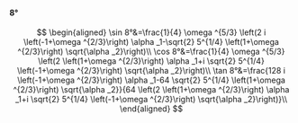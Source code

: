 #### 8°

$$
\begin{aligned}
\sin 8°&=\frac{1}{4} \omega ^{5/3} \left(2 i \left(-1+\omega ^{2/3}\right) \alpha _1-\sqrt{2} 5^{1/4} \left(1+\omega ^{2/3}\right) \sqrt{\alpha _2}\right)\\
\cos 8°&=\frac{1}{4} \omega ^{5/3} \left(2 \left(1+\omega ^{2/3}\right) \alpha _1+i \sqrt{2} 5^{1/4} \left(-1+\omega ^{2/3}\right) \sqrt{\alpha _2}\right)\\
\tan 8°&=\frac{128 i \left(-1+\omega ^{2/3}\right) \alpha _1-64 \sqrt{2} 5^{1/4} \left(1+\omega ^{2/3}\right) \sqrt{\alpha _2}}{64 \left(2 \left(1+\omega
^{2/3}\right) \alpha _1+i \sqrt{2} 5^{1/4} \left(-1+\omega ^{2/3}\right) \sqrt{\alpha _2}\right)}\\
\end{aligned}
$$

